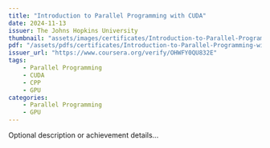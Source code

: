 ```yaml
---
title: "Introduction to Parallel Programming with CUDA"
date: 2024-11-13
issuer: The Johns Hopkins University
thumbnail: "assets/images/certificates/Introduction-to-Parallel-Programming-with-CUDA.jpg"
pdf: "/assets/pdfs/certificates/Introduction-to-Parallel-Programming-with-CUDA.pdf"
issuer_url: "https://www.coursera.org/verify/OHWFY0QU832E"
tags:
    - Parallel Programming
    - CUDA
    - CPP
    - GPU
categories:
    - Parallel Programming
    - GPU
---
```


Optional description or achievement details...

